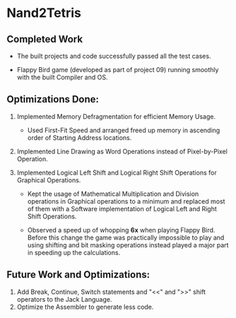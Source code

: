 # Nand2Tetris

## Completed Work

- The built projects and code successfully passed all the test cases.

- Flappy Bird game (developed as part of project 09) running smoothly with the built Compiler and OS.

## Optimizations Done:

1. Implemented Memory Defragmentation for efficient Memory Usage. 
    - Used First-Fit Speed and arranged freed up memory in ascending order of Starting Address locations.


2. Implemented Line Drawing as Word Operations instead of Pixel-by-Pixel Operation.

3. Implemented Logical Left Shift and Logical Right Shift Operations for Graphical Operations.
    - Kept the usage of Mathematical Multiplication and Division operations in Graphical operations to a minimum and replaced most of them with a Software implementation of Logical Left and Right Shift Operations.

    - Observed a speed up of whopping **6x** when playing Flappy Bird. Before this change the game was practically impossible to play and using shifting and bit masking operations instead played a major part in speeding up the calculations.

## Future Work and Optimizations:

1. Add Break, Continue, Switch statements and "<<" and ">>" shift operators to the Jack Language.
2. Optimize the Assembler to generate less code.
